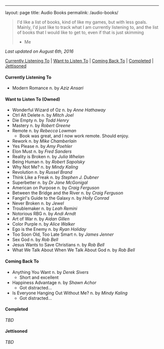 ---
layout: page
title: Audio Books
permalink: /audio-books/

> I'd like a list of books, kind of like my games, but with less goals.
> Mainly, I'd just like to track what I am currently listening to, and the
> list of books that I would like to get to, even if that is just skimming
> - Me

*Last updated on August 6th, 2016*

[Currently Listening To][currently-listening-to] |
[Want to Listen To][want-to-listen-to] |
[Coming Back To][coming-back-to] |
[Completed][completed] |
[Jettisoned][jettisoned]

<a name='currently-listening-to'></a>

#### Currently Listening To

- Modern Romance n. by *Aziz Ansari*

<a name='want-to-listen-to'></a>

#### Want to Listen To (Owned)

- Wonderful Wizard of Oz n. by *Anne Hathaway*
- Ctrl Alt Delete n. by *Mitch Joel*
- Die Empty n. by *Todd Henry*
- Mastery n. by *Robert Greene*
- Remote n. by *Rebecca Lowman*
  - Book was great, and I now work remote. Should enjoy.
- Rework n. by *Mike Chamberlain*
- Yes Please n. by *Amy Poehler*
- Elon Must n. by *Fred Sanders*
- Reality is Broken n. by *Julia Whelan*
- Being Human n. by *Robert Sapolsky*
- Why Not Me? n. by *Mindy Kaling*
- Revolution n. by *Russel Brand*
- Think Like a Freak n. by *Stephen J. Dubner*
- Superbetter n. by *Dr Jane McGonigal*
- American on Purpose n. by *Craig Ferguson*
- Between the Bridge and the River n. by *Craig Ferguson*
- Fangirl's Guide to the Galaxy n. by *Holly Conrad*
- Never Broken n. by *Jewel*
- Troublemaker n. by *Leah Remini*
- Notorious RBG n. by *Andi Arndt*
- Art of War n. by *Aidan Gillen*
- Color Purple n. by *Alice Walker*
- Ego is the Enemy n. by *Ryan Holiday*
- Too Soon Old, Too Late Smart n. by *James Jenner*
- Sex God n. by *Rob Bell*
- Jesus Wants to Save Christians n. by *Rob Bell*
- What We Talk About When We Talk About God n. by *Rob Bell*

<a name='coming-back-to'></a>

#### Coming Back To

- Anything You Want n. by *Derek Sivers*
  - Short and excellent
- Happiness Advantage n. by *Shawn Achor*
  - Got distracted... 
- Is Everyone Hanging Out Without Me? n. by *Mindy Kaling*
  - Got distracted... 

<a name='completed'></a>

#### Completed

_TBD_

<a name='jettisoned'></a>

#### Jettisoned

_TBD_

[currently-listening-to]: #currently-listening-to
[want-to-listen-to]: #want-to-listen-to
[coming-back-to]: #coming-back-to
[completed]: #completed
[jettisoned]: #jettisoned

